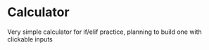 # Calculator
Very simple calculator for if/elif practice, planning to build one with clickable inputs 
